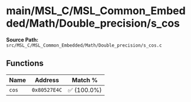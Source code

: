 # main/MSL_C/MSL_Common_Embedded/Math/Double_precision/s_cos

**Source Path:** `src/MSL_C/MSL_Common_Embedded/Math/Double_precision/s_cos.c`

## Functions

| Name | Address | Match % |
|------|---------|---------|
| `cos` | `0x80527E4C` | :white_check_mark: (100.0%) |